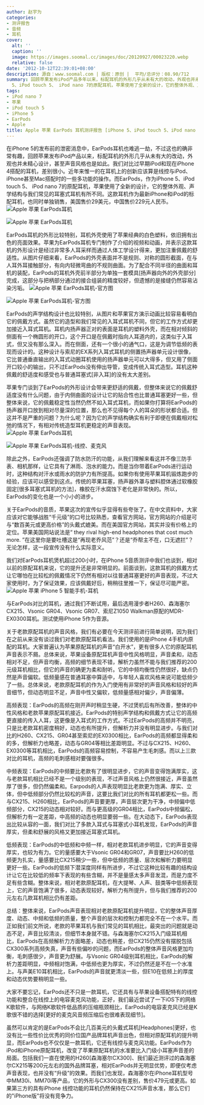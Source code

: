 ```yaml
---
author: 赵宇为
categories:
- 测评报告
- 音频
- 耳机
cover:
  alt: ''
  caption: ''
  image: https://images.soomal.cc/images/doc/20120927/00023220.webp
  relative: false
date: '2012-10-12T22:39:01+08:00'
description: 源自：www.soomal.com | 版权：原创 |  平均/总评分：08.90/712
summary: 回顾苹果发布iPod产品多年以来，标配耳机的外形几乎从未有大的改动，外观也并未精心设计，甚至声音风格也是如此。而EarPods，作为iPhone
  5、iPod touch 5、 iPod nano 7的原配耳机，苹果使用了全新的设计，它的整体外观、声学结构与我们常见的耳塞式耳机有所不同……
tags:
- iPod nano 7
- 苹果
- iPod touch 5
- iPhone 5
- EarPods
- Apple
title: Apple 苹果 EarPods 耳机测评报告 [iPhone 5、iPod touch 5、iPod nano 7原配耳机]
---
```


在iPhone 5的发布前的泄密消息中，EarPods耳机也难逃一劫，不过这也的确非常有趣，回顾苹果发布iPod产品以来，标配耳机的外形几乎从未有大的改动，外观也并未精心设计，甚至声音风格也是如此。我们对比过早期iPod和现在iPhone 4搭配的耳机，差别很小。近年来惟一的在耳机上的创新应该算是线控与iPod、iPhone甚至Mac搭配时的一些多功能的操作。而EarPods，作为iPhone 5、iPod touch 5、 iPod nano 7的原配耳机，苹果使用了全新的设计，它的整体外观、声学结构与我们常见的耳塞式耳机有所不同。这款耳机作为最新iPhone和iPod的标配耳机，也同时单独销售，美国售价29美元，中国售价229元人民币。
![Apple 苹果 EarPods耳机](https://images.soomal.cc/images/doc/20120927/00023219.webp)




![Apple 苹果 EarPods耳机](https://images.soomal.cc/images/doc/20120927/00023220.webp)




EarPods耳机的外形比较特别，耳机外壳使用了苹果经典的白色塑料，依旧拥有出色的亮面效果。苹果为EarPods耳机专门制作了介绍的视频和动画，并表示这款耳机的外形设计是经过非常多人耳采样而通过人体工学设计得来，更加注重佩戴的舒适性。从图片仔细来看，EarPods的外壳表面并不是规则、对称的圆形截面，在与人耳外耳接触部分，有向内轻微弯曲的不规则曲面。为了配合不同半径的曲面和耳机的装配，EarPods的耳机外壳前半部分为单独一套模具[扬声器向外的外壳部分]完成，这部分与把柄部分通过的接合组装的精度较好，但遗憾的是接缝仍然容易沾染污垢。
![Apple 苹果 EarPods耳机-官方图](https://images.soomal.cc/images/doc/20121012/00023386.webp)




![Apple 苹果 EarPods耳机-官方图](https://images.soomal.cc/images/doc/20121012/00023387.webp)




EarPods的声学结构设计也比较特别，从图片和苹果官方演示动画比较容易看明白它的佩戴方式。虽然它的造型和我们常见的入耳式耳机不同，但它的工作方式却更加接近入耳式耳机。耳机内扬声器正对的表面是耳机的塑料外壳，而在相对倾斜的侧面有一个椭圆形的开口，这个开口是在佩戴时指向人耳道内的，这类似于入耳式，但又没有那么深入。而在侧面，还有一个很小的通气口，这是为调节低频的表现而设计的。这种设计与索尼的EX系列入耳式耳机的侧置扬声器单元设计很像，它比普通垂直输出的入耳式动圈耳机使用的扬声器单元可以大得多，但又用了侧面开口较小的输出，只不过EarPods没有伸出导管，变成传统入耳式造型。耳机这种佩戴的舒适度和感受也与普通耳塞式[非入耳]的没有太大差别。

苹果专门谈到了EarPods的外形设计会带来更舒适的佩戴，但整体来说它的佩戴舒适度没有什么问题，由于内侧曲面的设计让它的贴合性也比普通耳塞更好一些，但整体来说，它的佩戴稳定性当然仍然不如入耳式耳机，而如果你打算将EarPods的扬声器开口放到相对尽量深的位置，那么也不见得每个人的耳朵的形状都合适。但这并不是严重的问题？为什么呢？因为它的声学结构确实有利于即便在佩戴相对松弛的情况下，有相对传统造型耳机更稳定的声音表现。
![Apple 苹果 EarPods耳机](https://images.soomal.cc/images/doc/20121012/00023388.webp)




![Apple 苹果 EarPods耳机-线控、麦克风](https://images.soomal.cc/images/doc/20121012/00023389.webp)




除此之外，EarPods还强调了防水防汗的功能，从我们理解来看这并不像三防手表、相机那样，让它具有了淋雨、泡水的能力。而是当你带着EarPods进行运动时，这种结构对汗水或雨水的防护力有所提高。如果你有使用苹果耳机锻炼跑步的经验，应该可以感受到这点。传统的苹果耳塞，扬声器外罩与塑料腔体通过软橡胶固定[很多耳塞式耳机的方法]，橡胶在汗水腐蚀下老化是非常快的。所以，EarPods的变化也是一个小小的进步。

关于EarPods的音质，苹果这次的宣传似乎显得有些夸张了。在中文资料中，大家应该对它能够战胜“千元级”的口号比较熟悉，查看官方网站，官方网站的介绍是可与“数百美元或更高价格”的头戴式媲美。而在美国官方网站，其实并没有价格上的定位。苹果美国网站说法是“ they rival high-end headphones that cost much more. ”在这里你是要吐槽这是“再现老乔风范”？还是“乔帮主不在，口无遮拦”？无论怎样，这一段宣传没有什么实际意义。

我们对EarPods耳机煲机超过200小时，在iPhone 5音质测评中我们也谈到，相对以前的原配耳机来说，它的提升还是非常明显的。前面谈到，这款耳机的佩戴方式让它哪怕在比较松的佩戴情况下仍然有相对以往普通耳塞更好的声音表现，不过大家使用时，为了保证效果，应该佩戴好后，稍稍往里推一下，保证尽可能严密。
![Apple 苹果 iPhone 5 智能手机-耳机](https://images.soomal.cc/images/doc/20120913/00022803.webp)




与EarPods对比的耳机，通过我们不断试用，最后选用漫步者H260、森海塞尔CX215、Vsonic GR04、Vsonic GR07、索尼Z1050 Walkman原配的MDR-EX0300耳机。测试使用iPhone 5作为音源。

关于老款原配耳机的声音风格，我们有必要在今天测评前进行简单说明，因为我们在之前从来没有谈过我们对老款原配耳机看法。我们使用的是iPhone 4手机内原配的耳机。大家普遍认为苹果原配耳机的声音“白开水”，更有很多人它的原配耳机声音表示不屑。总体来说，苹果设备原配耳机声音中性风格明显，声音柔和，动态相对不足，但声音均衡，高频的细节表现不错，解析力虽然不能与我们推荐的200元级耳机相比，但它的声音的确更为柔和耐听。它的中频均衡性仍然很好，缺点仍然是声音偏软。低频量感在普通耳塞中算适中，与年轻人喜欢风格来说可能低频少了一些。总体来说，老款原配耳机的作为入门使用有非常好的声音风格和较好的声音细节，但动态明显不足，声音中性又偏软，低频量感相对偏少，声音偏薄。

高频表现：EarPods的高频在刚开声时稍显生硬，不过煲机后有所改善，整体的中性风格和老款苹果原配耳机接近。EarPods的特别声学结构和佩戴方式让它的高频更直接的传入人耳，这更像是入耳式的工作方式。不过EarPods的高频并不明亮，只是比老款耳机密度稍好，动态也有所提升，但解析力并没有明显进步。与我们对比的H260、CX215、GR04甚至索尼的EX0300相比，EarPods的高频都显得柔和的多，但解析力也略差，动态与GR04等相比差距明显。不过与CX215、H260、EX0300等耳机相比，EarPods的高频容易控制，不容易产生毛刺感。而以上三款对比的耳机，高频的毛刺感相对要强很多。

中频表现：EarPods的中频要比老款有了很明显进步，它的声音变得饱满厚实，这与老款耳机相比已经不是一个级别的表现，不过声音风格上仍然很接近，声音虽然厚了很多，但仍然偏柔和。Earpods的人声表现明显比老款更为饱满、厚实、立体，但中低频部分仍然比较松的声音，这要比我们对比的所有耳机都更松一些。而与CX215、H260相比，EarPods的声音要更厚，声音层次更为干净，中频偏中低频部分，CX215的动态相对较好。而与更高级的GR04相比，EarPods中频偏松，但解析力有一定差距，中高频的动态也明显要弱一些。在大动态下，EarPods表现出比较从容的一面，我们对比了多款入耳式与耳塞式小耳机发现，EarPods的声音厚实，但柔和舒展的风格又更加接近耳塞式耳机。

低频表现：EarPods的中低频和中频一样，相对老款耳机进步明显，它的声音变得厚实，也较为有力。它的量感要大于Vsonic GR04和GR07，声音要比H260的低频更为扎实，量感要比CX215稍少一些，但中低频的质量、层次和解析力要明显更好一些。EarPods的低频下潜深度同样有所进步，不过它这种比较有趣的结构设计让它在比较低的频率下表现的有些含糊，并不是量感太多声音发混，而是力度不足有些含糊。整体来说，相对老款原配耳机，在大提琴、人声、鼓类等中低频表现上，它的声音饱满了很多，动态表现较好。解析力有所提升，但与我们推荐的200元左右几款耳机相比仍有差距。

总结：整体来说，EarPods声音表现相对老款原配耳机提升明显，它的整体声音厚度、动态、中频和低频的质量，整个声音的层次和控制力都完全不在一个水平。而正如我们前文所说，老款的苹果耳机与我们常见的耳机相比，最突出的问题就是动态不足，声音比较清淡，但细节本身就不错。与森海塞尔CX215入门级耳机相比，EarPods在高频解析力方面略差，动态也稍差，但CX215仍然没有摆脱包括CX300系列高频失真，声音有些偏吵的问题，而EarPods的整体声音风格更加均衡，毛刺感很少，声音更为舒展。与Vsonic GR04级别耳机相比，EarPods的解析力差距明显，中频相对饱满，中低频也更为厚实，不过仍然还是不在一个水准上。与声美E10耳机相比，EarPods的声音就更清淡一些，但E10在低频上的厚度和动态优势要稍明显一些。

大家不要忘记，EarPods还不只是一款耳机，它还具有与苹果设备搭配特有的线控功能和整合在线控上的电容麦克风功能，正好，我们最近尝试了一下iOS下的网络K歌软件，与网络K歌软件低品质的压缩瓶颈相比，EarPods的电容麦克风已经是K歌很不错的选择[更好的麦克风音频压缩后也很难表现细节]。

虽然可以肯定的是EarPods不会比几百美元的头戴式耳机[Headphones]更好，也没有比一些性价比优秀的同价位国产品牌耳机声音出色，但相对原配耳机的提升明显，而EarPods也不仅仅是一款耳机，它还有线控与麦克风功能。EarPods作为iPod和iPhone原配耳机，改变了苹果原配耳机的水准要比入门级小耳塞声音差的局面。包括我们一直在使用的H260[森海塞尔CX300]、我们最近测评过的森海塞尔CX215等200元左右的国外品牌耳塞，相对EarPods并无明显优势，即便仅考虑声音表现，也并没有“升级”的效果。而我们也发现，森海塞尔在iPhone耳机型号中MM30i、MM70i等产品，它的外形与CX300没有差别，售价479元或更高。如果第三方的具有iPhone 线控功能的耳机仍然保持在CX215声音水准，那么它们的"iPhone版"将没有竞争力。
